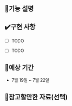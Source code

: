 
## 📄기능 설명
<!-- 추가하려는 기능에 대해 상세히 설명해주세요 -->


## ✔️구현 사항
<!-- 기능의 구현 세부 목록을 작성해주세요 -->
- [ ] TODO
- [ ] TODO



## 📅예상 기간
<!-- 구현 예상 기간을 입력해주세요 -->
- 7월 19일 ~ 7월 22일


## 🚨참고할만한 자료(선택)
<!-- 참고할 자료 혹은 알아야 할 사항이 있다면 입력해주세요 -->
